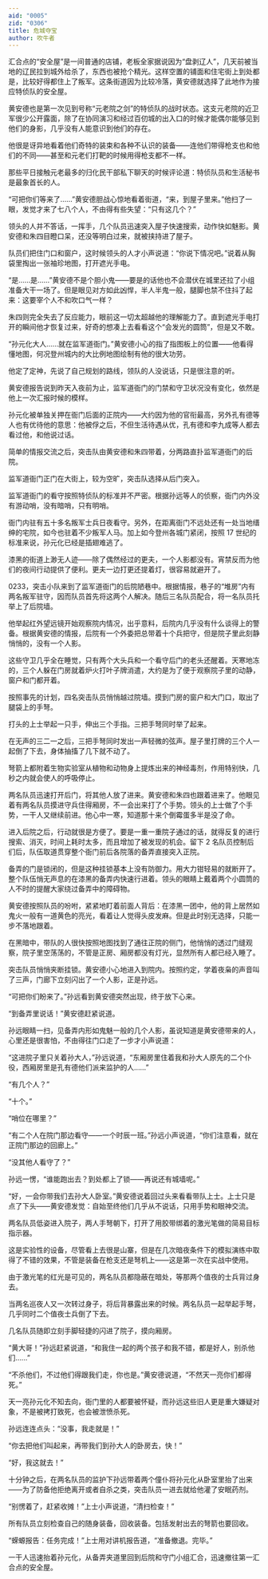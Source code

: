 ```yaml
---
aid: "0005"
zid: "0306"
title: 危城夺宝
author: 吹牛者
---
```


汇合点的“安全屋”是一间普通的店铺，老板全家据说因为“盘剥辽人”，几天前被当地的辽民拉到城外给杀了，东西也被抢个精光。这样空置的铺面和住宅街上到处都是，比较好得都住上了叛军。这条街道因为比较冷落，黄安德就选择了此地作为接应特侦队的安全屋。

黄安德也是第一次见到号称“元老院之剑”的特侦队的战时状态。这支元老院的近卫军很少公开露面，除了在协同演习和经过百仞城的出入口的时候才能偶尔能够见到他们的身影，几乎没有人能意识到他们的存在。

他很是讶异地看着他们奇特的装束和各种不认识的装备——连他们带得枪支也和他们的不同——甚至和元老们打靶的时候用得枪支都不一样。

那些平日接触元老最多的归化民干部私下聊天的时候评论道：特侦队员和生活秘书是最象首长的人。

“可把你们等来了……”黄安德胆战心惊地看着街道，“来，到屋子里来。”他扫了一眼，发觉才来了七八个人，不由得有些失望：“只有这几个？”

领头的人并不答话，一挥手，几个队员迅速突入屋子快速搜索，动作快如魅影。黄安德和朱四目瞪口呆，还没等明白过来，就被挟持进了屋子。

队员们把住门口和窗户，这时候领头的人才小声说道：“你说下情况吧。”说着从胸袋里掏出一张袖珍地图，打开遮光手电。

“是……是……”黄安德不是个胆小鬼——要是的话他也不会潜伏在城里还拉了小组准备大干一场了。但是眼见对方如此凶悍，半人半鬼一般，腿脚也禁不住抖了起来：这要宰个人不和吹口气一样？

朱四则完全失去了反应能力，眼前这一切太超越他的理解能力了。直到遮光手电打开的瞬间他才恢复过来，好奇的想凑上去看看这个“会发光的圆筒”，但是又不敢。

“孙元化大人……就在监军道衙门。”黄安德小心的指了指图板上的位置——他看得懂地图，何况登州城内的大比例地图绘制有他的很大功劳。

他定了定神，先说了自己规划的路线，领队的人没说话，只是很注意的听。

黄安德报告说到昨天入夜前为止，监军道衙门的门禁和守卫状况没有变化，依然是他上一次汇报时候的模样。

孙元化被单独关押在衙门后面的正院内——大约因为他的官衔最高，另外孔有德等人也有优待他的意思：他被俘之后，不但生活待遇从优，孔有德和李九成等人都去看过他，和他说过话。

简单的情报交流之后，突击队由黄安德和朱四带着，分两路直扑监军道衙门的后院。

监军道衙门正门在大街上，较为空旷，突击队选择从后门突入。

监军道衙门的看守按照特侦队的标准并不严密。根据孙远等人的侦察，衙门内外没有游动哨，没有暗哨，只有明哨。

衙门内驻有五十多名叛军士兵日夜看守。另外，在距离衙门不远处还有一处当地缙绅的宅院，如今也驻着不少叛军人马。加上如今登州各城门紧闭，按照 17 世纪的标准来说，孙元化已经是插翅难逃了。

漆黑的街道上渺无人迹——除了偶然经过的更夫，一个人影都没有。宵禁反而为他们的夜间行动提供了便利。更夫一边打更还提着灯，很容易就避开了。

0233，突击小队来到了监军道衙门的后院陋巷中。根据情报，巷子的“堆房”内有两名叛军驻守，因而队员首先将这两个人解决。随后三名队员配合，将一名队员托举上了后院墙。

他举起红外望远镜开始观察院内情况，出乎意料，后院内几乎没有什么谈得上的警备。根据黄安德的情报，后院有一个外委把总带着十个兵把守，但是院子里此刻静悄悄的，没有一个人影。

这些守卫几乎全在睡觉，只有两个大头兵和一个看守后门的老头还醒着。天寒地冻的，三个人躲在门房就着炉火打叶子牌消遣，大约是为了便于观察院子里的动静，窗户和门都开着。

按照事先的计划，四名突击队员悄悄越过院墙。摸到门房的窗户和大门口，取出了腿袋上的手弩。

打头的上士举起一只手，伸出三个手指。三把手弩同时举了起来。

在无声的三二一之后，三把手弩同时发出一声轻微的弦声。屋子里打牌的三个人一起倒了下去，身体抽搐了几下就不动了。

弩箭上都附着生物实验室从植物和动物身上提炼出来的神经毒剂，作用特别快，几秒之内就会使人的呼吸停止。

两名队员迅速打开后门，将其他人放了进来。黄安德和朱四也跟着进来了。他眼见着有两名队员摸进守兵住得厢房，不一会出来打了个手势。领头的上士做了个手势，一干人又继续前进。他心中一寒，知道那十来个倒霉蛋多半是没了命。

进入后院之后，行动就很是方便了。要是一重一重院子通过的话，就得反复的进行搜索、消灭，时间上耗时太多，而且增加了被发现的机会。留下 2 名队员控制后们后，队伍取道贯穿整个衙门前后各院落的备弄直接突入正院。

备弄的门是锁闭的，但是这种挂锁基本上没有防御力。用大力钳轻易的就断开了。整个队伍悄无声息的在漆黑的备弄内快速行进着。领头的眼睛上戴着两个小圆筒的人不时的提醒大家绕过备弄中的障碍物。

黄安德按照队员的吩咐，紧紧地盯着前面人背后：在漆黑一团中，他的背上居然如鬼火一般有一道黄色的亮光，看着让人觉得头皮发麻。但是此时别无选择，只能一步不落地跟着。

在黑暗中，带队的人很快按照地图找到了通往正院的侧门，他悄悄的透过门缝观察，院子里空荡荡的，不管是正房、厢房都没有灯光，显然所有人都已经入睡了。

突击队员悄悄夹断挂锁。黄安德小心地进入到院内。按照约定，学着夜枭的声音叫了三声，门廊下立刻闪出了一个人影，正是孙远。

“可把你们盼来了。”孙远看到黄安德突然出现，终于放下心来。

“到备弄里说话！”黄安德赶紧说道。

孙远眼睛一扫，见备弄内形如鬼魅一般的几个人影，虽说知道是黄安德带来的人，心里还是很害怕，不由得往门口走了一步才小声说道：

“这进院子里只关着孙大人，”孙远说道，“东厢房里住着我和孙大人原先的二个仆役，西厢房里是孔有德他们派来监护的人……”

“有几个人？”

“十个。”

“哨位在哪里？”

“有二个人在院门那边看守——一个时辰一班。”孙远小声说道，“你们注意看，就在正院门那边的回廊上。”

“没其他人看守了？”

孙远一愣，“谁能跑出去？到处都上了锁——再说还有城墙呢。”

“好，一会你带我们去孙大人卧室。”黄安德说着回过头来看看带队上士。上士只是点了下头——黄安德发觉：自始至终他们几乎从不说话，只用手势和眼神交流。

两名队员低姿进入院子，两人手弩朝下，打开了用胶带绑着的激光笔做的简易目标指示器。

这是实验性的设备，尽管看上去很是山寨，但是在几次暗夜条件下的模拟演练中取得了不错的效果，不管是装备在枪支还是弩机上——这是第一次在实战中使用。

由于激光笔的红光是可见的，两名队员都隐蔽在暗处，等那两个值夜的士兵背过身去。

当两名巡夜人又一次转过身子，将后背暴露出来的时候。两名队员一起举起手弩，几乎同时二个值夜士兵倒了下去。

几名队员随即立刻手脚轻捷的闪进了院子，摸向厢房。

“黄大哥！”孙远赶紧说道，“和我住一起的两个孩子和我不错，都是好人，别杀他们……”

“不杀他们，不过他们得跟我们走，你也是。”黄安德说道，“不然天一亮你们都得死。”

天一亮孙元化不知去向，衙门里的人都要被怀疑，而孙远这些旧人更是重大嫌疑对象，不是被拷打致死，也会被泄愤杀死。

孙远连连点头：“没事，我走就是！”

“你去把他们叫起来，再带我们到孙大人的卧房去，快！”

“好，我这就去！”

十分钟之后，在两名队员的监护下孙远带着两个僮仆将孙元化从卧室里抬了出来——为了防备他拒绝离开或者自杀之类，突击队员一进去就给他灌了安眠药剂。

“别愣着了，赶紧收摊！”上士小声说道，“清扫检查！”

所有队员立刻检查自己的随身装备，回收装备。包括发射出去的弩箭也要回收。

“蝾螈报告：任务完成！”上士用对讲机报告道，“准备撤退。完毕。”

一干人迅速抬着孙元化，从备弄夹道里回到后院和守门小组汇合，迅速撤往第一汇合点的安全屋。
